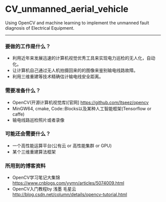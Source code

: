 # CV_unmanned_aerial_vehicle
Using OpenCV and machine learning to implement the unmanned fault diagnosis of Electrical Equipment.

***

### 要做的工作是什么？

* 利用近年来发展迅速的计算机视觉优秀工具来实现电力巡检的无人化，自动化。
* 让计算机自己通过无人机拍摄回来的的图像来鉴别输电线路故障。
* 利用三维重建等技术精确估计输电线安全距离。

### 需要准备什么？

* OpenCV(开源计算机视觉库)[官网] https://github.com/Itseez/opencv
* MinGW64, cmake, Code::Blocks以及某种人工智能框架(Tensorflow or caffe)
* 输电线路巡检照片或者录像

### 可能还会需要什么？

* 一个高性能运算平台(公有云 or 高性能集群 or GPU)
* 某个三维重建算法框架

### 所用到的博客资料

* OpenCV学习笔记大集锦
https://www.cnblogs.com/yymn/articles/5074009.html
* OpenCV入门教程by 浅墨 毛星云
http://blog.csdn.net/column/details/opencv-tutorial.html
